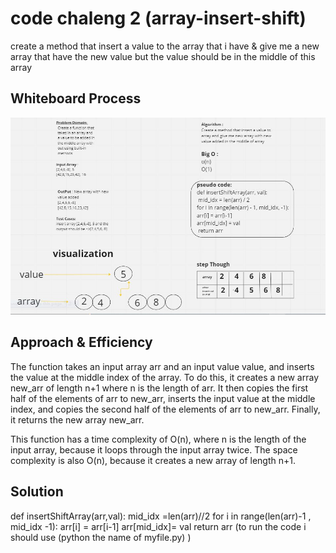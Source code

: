 # code chaleng 2 (array-insert-shift)
<!-- Description of the challenge -->
create a method that insert a value to the array that i have & give me a new array that have the new value but the value should be in the middle of this array 


## Whiteboard Process
![Class 02](../assest/class-02.jpeg)

## Approach & Efficiency
The function takes an input array arr and an input value value, and inserts the value at the middle index of the array. To do this, it creates a new array new_arr of length n+1 where n is the length of arr. It then copies the first half of the elements of arr to new_arr, inserts the input value at the middle index, and copies the second half of the elements of arr to new_arr. Finally, it returns the new array new_arr.

This function has a time complexity of O(n), where n is the length of the input array, because it loops through the input array twice. The space complexity is also O(n), because it creates a new array of length n+1.

## Solution

def insertShiftArray(arr,val):
    mid_idx =len(arr)//2
    for i in range(len(arr)-1 , mid_idx -1):
    arr[i] = arr[i-1]
    arr[mid_idx]= val
return arr
(to run the code i should use (python the name of myfile.py) )